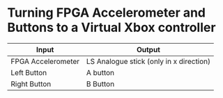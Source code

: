 # Turning FPGA Accelerometer and Buttons to a Virtual Xbox controller

|Input|Output|
|-----|-----|
|FPGA Accelerometer|LS Analogue stick (only in x direction)|
|Left Button| A button|
|Right Button| B Button|
